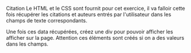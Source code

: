 Citation
Le HTML et le CSS sont fournit pour cet exercice, il va falloir cette fois récupérer les citations et auteurs entrés par l'utilisateur dans les champs de texte correspondants.

Une fois ces data récupérées, créez une div pour pouvoir afficher les afficher sur la page. Attention ces éléments sont créés si on a des valeurs dans les champs.